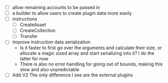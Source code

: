 - [ ] allow remaining accounts to be passed in
- [ ] a builder to allow users to create plugin data more easily
- [ ] instructions
    - [ ] CreateAsset
    - [ ] CreateCollection
    - [ ] Transfer
- [ ] Improve instruction data serialization
    - Is it faster to first go over the arguments and calculate their size, or allocate a magic sized array and start serializing into it? I do the latter for now
    - There is also no error handling for going out of bounds, making this slow and also unpredictable
- [ ] Add V2
    The only difference I see are the external plugins
